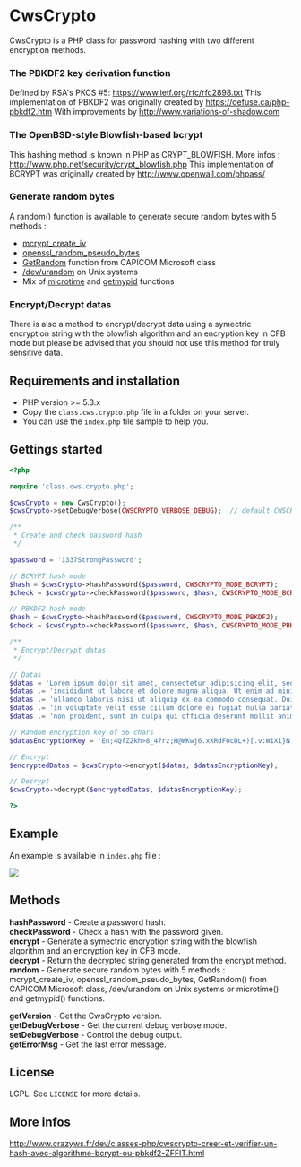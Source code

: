 # CwsCrypto

CwsCrypto is a PHP class for password hashing with two different encryption methods.

### The PBKDF2 key derivation function

Defined by RSA's PKCS #5: https://www.ietf.org/rfc/rfc2898.txt
This implementation of PBKDF2 was originally created by https://defuse.ca/php-pbkdf2.htm
With improvements by http://www.variations-of-shadow.com

### The OpenBSD-style Blowfish-based bcrypt

 This hashing method is known in PHP as CRYPT_BLOWFISH.
 More infos : http://www.php.net/security/crypt_blowfish.php
 This implementation of BCRYPT was originally created by http://www.openwall.com/phpass/
 
### Generate random bytes
 
 A random() function is available to generate secure random bytes with 5 methods :
* [mcrypt_create_iv](http://php.net/manual/en/function.mcrypt-create-iv.php)
* [openssl_random_pseudo_bytes](http://php.net/manual/en/function.openssl-random-pseudo-bytes.php)
* [GetRandom](http://msdn.microsoft.com/en-us/library/aa388176%28VS.85%29.aspx) function from CAPICOM Microsoft class
* [/dev/urandom](http://en.wikipedia.org/wiki//dev/random) on Unix systems
* Mix of [microtime](http://php.net/manual/en/function.microtime.php) and [getmypid](http://php.net/manual/en/function.getmypid.php) functions

### Encrypt/Decrypt datas

There is also a method to encrypt/decrypt data using a symectric encryption string with the blowfish algorithm and an encryption key in CFB mode but please be advised that you should not use this method for truly sensitive data. 

## Requirements and installation

* PHP version >= 5.3.x
* Copy the ``class.cws.crypto.php`` file in a folder on your server.
* You can use the ``index.php`` file sample to help you.

## Gettings started

```php
<?php

require 'class.cws.crypto.php';

$cwsCrypto = new CwsCrypto();
$cwsCrypto->setDebugVerbose(CWSCRYPTO_VERBOSE_DEBUG);  // default CWSCRYPTO_VERBOSE_QUIET

/**
 * Create and check password hash
 */

$password = '1337StrongPassword';

// BCRYPT hash mode
$hash = $cwsCrypto->hashPassword($password, CWSCRYPTO_MODE_BCRYPT);
$check = $cwsCrypto->checkPassword($password, $hash, CWSCRYPTO_MODE_BCRYPT);

// PBKDF2 hash mode
$hash = $cwsCrypto->hashPassword($password, CWSCRYPTO_MODE_PBKDF2);
$check = $cwsCrypto->checkPassword($password, $hash, CWSCRYPTO_MODE_PBKDF2);

/**
 * Encrypt/Decrypt datas
 */

// Datas
$datas = 'Lorem ipsum dolor sit amet, consectetur adipisicing elit, sed do eiusmod tempor ';
$datas .= 'incididunt ut labore et dolore magna aliqua. Ut enim ad minim veniam, quis nostrud exercitation ';
$datas .= 'ullamco laboris nisi ut aliquip ex ea commodo consequat. Duis aute irure dolor in reprehenderit ';
$datas .= 'in voluptate velit esse cillum dolore eu fugiat nulla pariatur. Excepteur sint occaecat cupidatat ';
$datas .= 'non proident, sunt in culpa qui officia deserunt mollit anim id est laborum. ';

// Random encryption key of 56 chars
$datasEncryptionKey = 'En;4QfZ2kh>8_47rz;H@WKwj6.xXRdF0cDL+)[.v:W1Xi}N|Jo{Hx^u?';

// Encrypt
$encryptedDatas = $cwsCrypto->encrypt($datas, $datasEncryptionKey);

// Decrypt
$cwsCrypto->decrypt($encryptedDatas, $datasEncryptionKey);

?>
```

## Example

An example is available in ``index.php`` file :

![](http://static.crazyws.fr/resources/blog/2013/08/cwscrypto-pbkdf2-bcrypt.png)

## Methods

**hashPassword** - Create a password hash.<br />
**checkPassword** - Check a hash with the password given.<br />
**encrypt** - Generate a symectric encryption string with the blowfish algorithm and an encryption key in CFB mode.<br />
**decrypt** - Return the decrypted string generated from the encrypt method.<br />
**random** - Generate secure random bytes with 5 methods : mcrypt_create_iv, openssl_random_pseudo_bytes, GetRandom() from CAPICOM Microsoft class, /dev/urandom on Unix systems or microtime() and getmypid() functions.<br />

**getVersion** - Get the CwsCrypto version.<br />
**getDebugVerbose** - Get the current debug verbose mode.<br />
**setDebugVerbose** - Control the debug output.<br />
**getErrorMsg** - Get the last error message.<br />

## License

LGPL. See ``LICENSE`` for more details.

## More infos

http://www.crazyws.fr/dev/classes-php/cwscrypto-creer-et-verifier-un-hash-avec-algorithme-bcrypt-ou-pbkdf2-ZFFIT.html
